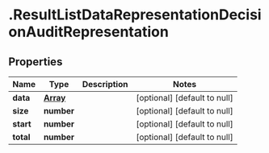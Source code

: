 # .ResultListDataRepresentationDecisionAuditRepresentation

## Properties
Name | Type | Description | Notes
------------ | ------------- | ------------- | -------------
**data** | [**Array<DecisionAuditRepresentation>**](DecisionAuditRepresentation.md) |  | [optional] [default to null]
**size** | **number** |  | [optional] [default to null]
**start** | **number** |  | [optional] [default to null]
**total** | **number** |  | [optional] [default to null]


